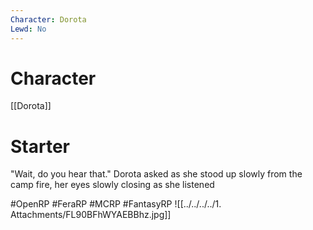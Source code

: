 ```yaml
---
Character: Dorota
Lewd: No
---
```

# Character
[[Dorota]]

# Starter
"Wait, do you hear that." Dorota asked as she stood up slowly from the camp fire, her eyes slowly closing as she listened

#OpenRP #FeraRP #MCRP #FantasyRP 
![[../../../../1. Attachments/FL90BFhWYAEBBhz.jpg]]